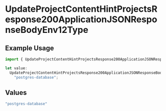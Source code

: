 # UpdateProjectContentHintProjectsResponse200ApplicationJSONResponseBodyEnv12Type

## Example Usage

```typescript
import { UpdateProjectContentHintProjectsResponse200ApplicationJSONResponseBodyEnv12Type } from "@vercel/sdk/models/operations";

let value:
  UpdateProjectContentHintProjectsResponse200ApplicationJSONResponseBodyEnv12Type =
    "postgres-database";
```

## Values

```typescript
"postgres-database"
```